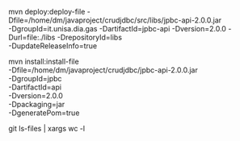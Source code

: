 mvn deploy:deploy-file  -Dfile=/home/dm/javaproject/crudjdbc/src/libs/jpbc-api-2.0.0.jar \
-DgroupId=it.unisa.dia.gas -DartifactId=jpbc-api -Dversion=2.0.0  -Durl=file:./libs -DrepositoryId=libs \
-DupdateReleaseInfo=true  


mvn install:install-file \
   -Dfile=/home/dm/javaproject/crudjdbc/jpbc-api-2.0.0.jar \
   -DgroupId=jpbc \
   -DartifactId=api \
   -Dversion=2.0.0 \
   -Dpackaging=jar \
   -DgeneratePom=true

   git ls-files | xargs wc -l